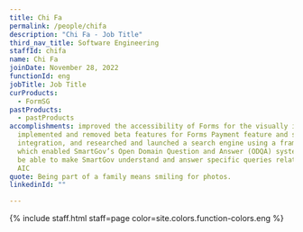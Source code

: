```yaml
---
title: Chi Fa
permalink: /people/chifa
description: "Chi Fa - Job Title"
third_nav_title: Software Engineering
staffId: chifa
name: Chi Fa
joinDate: November 28, 2022
functionId: eng
jobTitle: Job Title
curProducts:
  - FormSG
pastProducts:
  - pastProducts
accomplishments: improved the accessibility of Forms for the visually impaired,
  implemented and removed beta features for Forms Payment feature and sgID
  integration, and researched and launched a search engine using a framework,
  which enabled SmartGov’s Open Domain Question and Answer (ODQA) system MVP to
  be able to make SmartGov understand and answer specific queries relating to
  AIC
quote: Being part of a family means smiling for photos.
linkedinId: ""

---
```


{% include staff.html staff=page color=site.colors.function-colors.eng %}
